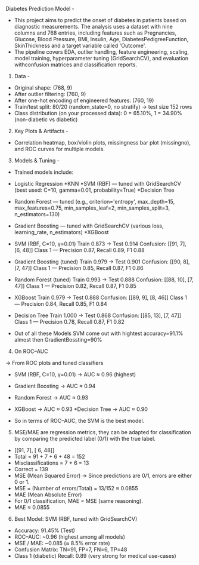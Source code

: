 Diabetes Prediction Model - 

* This project aims to predict the onset of diabetes in patients based on diagnostic measurements. The analysis uses a dataset with nine columns and 768 entries, including features such as 
Pregnancies, Glucose, Blood Pressure, BMI, Insulin, Age, DiabetesPedigreeFunction, SkinThickness and a target variable called 'Outcome'.
* The pipeline covers EDA, outlier handling, feature engineering, scaling, model training, hyperparameter tuning (GridSearchCV), and evaluation withconfusion matrices and classification
  reports.

1. Data -

* Original shape: (768, 9)
* After outlier filtering: (760, 9)
* After one-hot encoding of engineered features: (760, 19)
* Train/test split: 80/20 (random_state=0, no stratify) → test size 152 rows
* Class distribution (on your processed data): 0 = 65.10%, 1 = 34.90% (non-diabetic vs diabetic)

2. Key Plots & Artifacts -

* Correlation heatmap, box/violin plots, missingness bar plot (missingno), and ROC curves for multiple models.

3. Models & Tuning -

* Trained models include:
* Logistic Regression
*KNN
*SVM (RBF) — tuned with GridSearchCV (best used: C=10, gamma=0.01, probability=True)
*Decision Tree 
* Random Forest — tuned (e.g., criterion='entropy', max_depth=15, max_features=0.75, min_samples_leaf=2, min_samples_split=3, n_estimators=130)
* Gradient Boosting — tuned with GridSearchCV (various loss, learning_rate, n_estimators)
*XGBoost

* SVM (RBF, C=10, γ=0.01)
Train 0.873 → Test 0.914
Confusion: [[91, 7], [6, 48]]
Class 1 — Precision 0.87, Recall 0.89, F1 0.88
* Gradient Boosting (tuned)
Train 0.979 → Test 0.901
Confusion: [[90, 8], [7, 47]]
Class 1 — Precision 0.85, Recall 0.87, F1 0.86
* Random Forest (tuned)
Train 0.993 → Test 0.888
Confusion: [[88, 10], [7, 47]]
Class 1 — Precision 0.82, Recall 0.87, F1 0.85
* XGBoost
Train 0.979 → Test 0.888
Confusion: [[89, 9], [8, 46]]
Class 1 — Precision 0.84, Recall 0.85, F1 0.84
* Decision Tree
Train 1.000 → Test 0.868
Confusion: [[85, 13], [7, 47]]
Class 1 — Precision 0.78, Recall 0.87, F1 0.82

* Out of all these Models SVM come out with hightest accuracy=91.1% almost then GradientBossting=90%

4. On ROC–AUC

-> From  ROC plots and tuned classifiers
* SVM (RBF, C=10, γ=0.01) → AUC ≈ 0.96 (highest)
* Gradient Boosting → AUC ≈ 0.94
* Random Forest → AUC ≈ 0.93
* XGBoost → AUC ≈ 0.93
*Decision Tree → AUC ≈ 0.90

* So in terms of ROC–AUC, the SVM is the best model.

5. MSE/MAE are regression metrics, they can be adapted for classification by comparing the predicted label (0/1) with the true label.
* [[91, 7],
 [ 6, 48]]
* Total = 91 + 7 + 6 + 48 = 152
* Misclassifications = 7 + 6 = 13
* Correct = 139
* MSE (Mean Squared Error)
-> Since predictions are 0/1, errors are either 0 or 1.
* MSE = (Number of errors/Total) = 13/152 ≈ 0.0855
* MAE (Mean Absolute Error)
* For 0/1 classification, MAE = MSE (same reasoning).
* MAE ≈ 0.0855

6. Best Model: SVM (RBF, tuned with GridSearchCV)
* Accuracy: 91.45% (Test)
* ROC–AUC: ~0.96 (highest among all models)
* MSE / MAE: ~0.085 (≈ 8.5% error rate)
* Confusion Matrix: TN=91, FP=7, FN=6, TP=48
* Class 1 (diabetic) Recall: 0.89 (very strong for medical use-cases)
